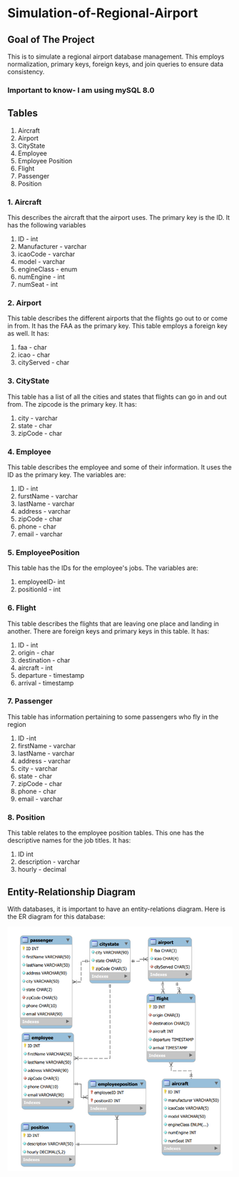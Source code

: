 # Simulation-of-Regional-Airport
## Goal of The Project
This is to simulate a regional airport database management. This employs normalization, primary keys, foreign keys, and join queries to ensure data consistency. 

### Important to know- I am using mySQL 8.0

## Tables 
1. Aircraft
2. Airport
3. CityState
4. Employee
5. Employee Position
6. Flight
7. Passenger
8. Position

### 1. Aircraft 
This describes the aircraft that the airport uses. The primary key is the ID. It has the following variables
1. ID - int
2. Manufacturer - varchar
3. icaoCode - varchar
4. model - varchar
5. engineClass - enum
6. numEngine - int
7. numSeat - int

### 2.  Airport
This table describes the different airports that the flights go out to or come in from. It has the FAA as the primary key. This table employs a foreign key as well. 
It has: 
1. faa - char
2. icao - char
3. cityServed - char

### 3. CityState 
This table has a list of all the cities and states that flights can go in and out from. The zipcode is the primary key. It has: 
1. city - varchar
2. state - char
3. zipCode - char

### 4. Employee 
This table describes the employee and some of their information. It uses the ID as the primary key. The variables are: 
1.  ID - int
2.  furstName - varchar
3.  lastName - varchar
4.  address - varchar
5.  zipCode - char
6.  phone - char
7.  email - varchar

### 5. EmployeePosition
This table has the IDs for the employee's jobs. The variables are: 
1. employeeID- int
2. positionId - int

### 6. Flight 
This table describes the flights that are leaving one place and landing in another. There are foreign keys and primary keys in this table. 
It has: 
1. ID - int      
2. origin - char
3. destination - char
4. aircraft - int 
5. departure - timestamp 
6. arrival - timestamp


### 7. Passenger 
This table has information pertaining to some passengers who fly in the region
1. ID -int
2. firstName - varchar                   
3. lastName - varchar                   
4. address - varchar                   
5. city - varchar                   
6. state - char                    
7. zipCode - char                   
8. phone - char                      
9. email - varchar

### 8. Position
This table relates to the employee position tables. This one has the descriptive names for the job titles. It has: 
1. ID int
2. description - varchar
3. hourly - decimal


## Entity-Relationship Diagram 
With databases, it is important to have an entity-relations diagram. Here is the ER diagram for this database: 

![Images](/Images/ERDiagram.PNG)
